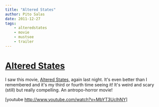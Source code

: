 ```yaml
---
title: "Altered States"
author: Pito Salas
date: 2011-12-27
tags:
    - alteredstates
    - movie
    - mustsee
    - trailer
---
```

# [Altered States](None)




I saw this movie, [Altered States,](<http://www.imdb.com/title/tt0080360/>)
again last night. It's even better than I remembered and it's my third or
fourth time seeing it! It's weird and scary (still) but really compelling. An
antropo-horror movie!

[youtube http://www.youtube.com/watch?v=MbYT3UclhNY]


